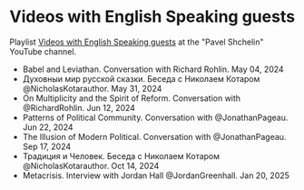 # Videos with English Speaking guests

Playlist [Videos with English Speaking guests](https://www.youtube.com/playlist?list=PLnh6fYWK6Ysmj3M2chcsUzR6tpsxDWHlo) at the "Pavel Shchelin" YouTube channel.

- Babel and Leviathan. Conversation with Richard Rohlin. May 04, 2024
- Духовныи мир русской сказки. Беседа с Николаем Котаром @NicholasKotarauthor. May 31, 2024
- On Multiplicity and the Spirit of Reform. Conversation with @RichardRohlin. Jun 12, 2024
- Patterns of Political Community. Conversation with @JonathanPageau. Jun 22, 2024
- The Illusion of Modern Political. Conversation with @JonathanPageau. Sep 17, 2024
- Традиция и Человек. Беседа с Николаем Котаром @NicholasKotarauthor. Oct 14, 2024
- Metacrisis. Interview with Jordan Hall @JordanGreenhall. Jan 20, 2025
